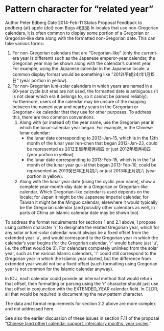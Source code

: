 # Pattern character for “related year”

Author Peter Edberg Date 2014-Feb-11 Status Proposal Feedback to pedberg (at)
apple (dot) com Bugs #[6938](http://unicode.org/cldr/trac/ticket/6938)
In locales that use non-Gregorian calendars, it is often common to display some
portion of a Gregorian or Gregorian-like date along with the formatted
non-Gregorian date. This can take various forms:

1.  For non-Gregorian calendars that are “Gregorian-like” (only the current-era
    year is different) such as the Japanese emperor-year calendar, the Gregorian
    year may be shown along with the calendar’s current year. For example, using
    the Japanese calendar in the Japanese locale, a common display format would
    be something like “2012(平成24)年1月15日” (year portion in yellow).
2.  For non-Gregorian luni-solar calendars in which years are named in a 60-year
    cycle but eras are not used, the formatted date is ambiguous (it is not
    clear which era it belongs to, so it cannot be parsed reliably).
    Furthermore, users of the calendar may be unsure of the mapping between the
    named year and nearby years in the Gregorian or Gregorian-like calendar that
    they use for other purposes. To address this, there are two common
    conventions:
    1.  Along with (or instead of) the year name, use the Gregorian year in
        which the lunar-calendar year began. For example, in the Chinese lunar
        calendar:
        *   the lunar date corresponding to 2013-Jan-15, which is in the 12th
            month of the lunar year ren-chen that began 2012-Jan-23, could be
            represented as 2012壬辰年腊月初四 or just 2012年腊月初四 (year portion in
            yellow).
        *   the lunar date corresponding to 2013-Feb-15, which is in the 1st
            month of the lunar year gui-si that began 2013-Feb-10, could be
            represented as 2013癸巳年正月初六 or just 2013年正月初六 (year portion in
            yellow).
    2.  Along with the lunar year date (using the cyclic year name), show a
        complete year-month-day date in a Gregorian or Gregorian-like calendar.
        Which Gregorian-like calendar is used depends on the locale; for Japan
        it might be the Japanese imperial calendar, for Taiwan it might be the
        Minguo calendar, elsewhere it would typically be the Gregorian calendar
        (and possibly other calendars as well, in parts of China an Islamic
        calendar date may be shown too).

To address the format requirements for sections 1 and 2.1 above, I propose using
pattern character 'r' to designate the related Gregorian year, which for any
solar or luni-solar calendar would always be a fixed offset from the extended
year 'u', and would correspond to the Gregorian year in which the calendar’s
year begins (for the Gregorian calendar, 'r' would behave just 'u', i.e. the
offset would be 0). For calendars completely unlinked from the solar year, such
as the various Islamic calendars, 'r' could still correspond to the Gregorian
year in which the Islamic year started, but the difference from extended year
would not be a fixed offset (such formatting using Gregorian year is not common
for the Islamic calendar anyway).

In ICU, each calendar could provide an internal method that would return that
offset, then formatting or parsing using the 'r' character should just use that
offset in conjunction with the EXTENDED_YEAR calendar field. In CLDR, all that
would be required is documenting the new pattern character.

The data and format requirements for section 2.2 above are more complex and not
addressed here

See also the earlier discussion of these issues in section F.11 of the proposal
“[Chinese (and other) calendar support, intercalary months, year
cycles](chinese-calendar-support.md).”
